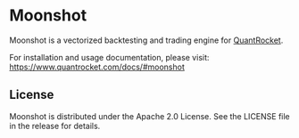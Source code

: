 # Moonshot
Moonshot is a vectorized backtesting and trading engine for [QuantRocket](https://www.quantrocket.com).

For installation and usage documentation, please visit: https://www.quantrocket.com/docs/#moonshot

## License

Moonshot is distributed under the Apache 2.0 License. See the LICENSE file in the release for details.
